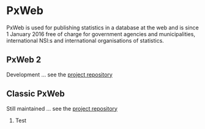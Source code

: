 # PxWeb
PxWeb is used for publishing statistics in a database at the web and is since 1 January 2016 free of charge for government agencies and municipalities, international NSI:s and international organisations of statistics.

## PxWeb 2

Development ... see the [project repository](https://github.com/PxTools/PxWeb2)

## Classic PxWeb

Still maintained ... see the [project repository](https://github.com/statisticssweden/PxWeb)

1. Test
